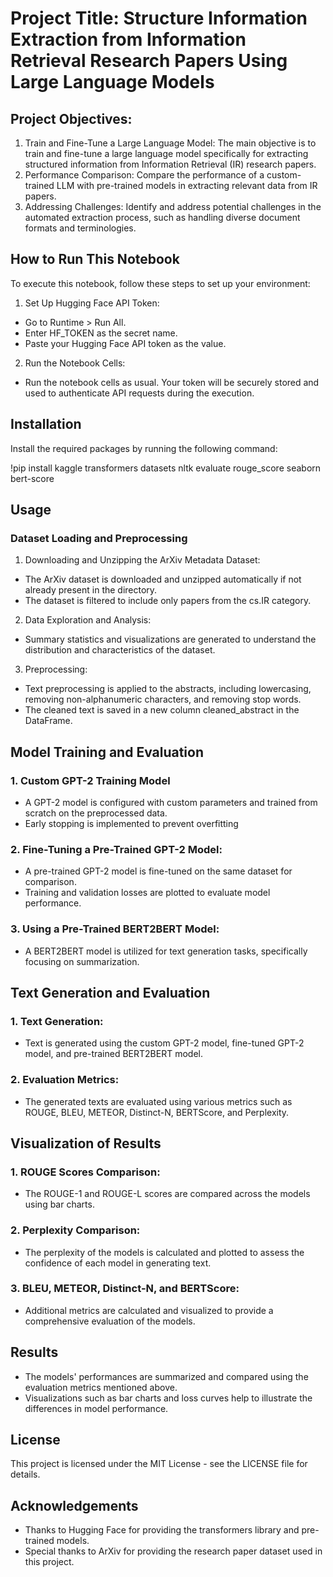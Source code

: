 #  Project Title: Structure Information Extraction from Information Retrieval Research Papers Using Large Language Models

##  Project Objectives:
1.  Train and Fine-Tune a Large Language Model: The main objective is to train and fine-tune a large language model specifically     for extracting structured information from Information Retrieval (IR) research papers.
2.  Performance Comparison: Compare the performance of a custom-trained LLM with pre-trained models in extracting relevant data      from IR papers.
3.  Addressing Challenges: Identify and address potential challenges in the automated extraction process, such as handling           diverse document formats and terminologies.
##  How to Run This Notebook
To execute this notebook, follow these steps to set up your environment:
1. Set Up Hugging Face API Token:
  -  Go to Runtime > Run All.
  -  Enter HF_TOKEN as the secret name.
  -  Paste your Hugging Face API token as the value.
2. Run the Notebook Cells:
  -  Run the notebook cells as usual. Your token will be securely stored and used to authenticate API requests during the         execution.
  ##  Installation
Install the required packages by running the following command:

!pip install kaggle transformers datasets nltk evaluate rouge_score seaborn bert-score

##  Usage
###  Dataset Loading and Preprocessing
    
1.  Downloading and Unzipping the ArXiv Metadata Dataset:

  -  The ArXiv dataset is downloaded and unzipped automatically if not already present in the directory.
  -  The dataset is filtered to include only papers from the cs.IR category.
2.  Data Exploration and Analysis:

  -  Summary statistics and visualizations are generated to understand the distribution and characteristics of the dataset.
3.  Preprocessing:
  -  Text preprocessing is applied to the abstracts, including lowercasing, removing non-alphanumeric characters, and removing stop words.
  -  The cleaned text is saved in a new column cleaned_abstract in the DataFrame.
##  Model Training and Evaluation
### 1.  Custom GPT-2 Training Model
  -  A GPT-2 model is configured with custom parameters and trained from scratch on the preprocessed data.
  -  Early stopping is implemented to prevent overfitting
### 2.  Fine-Tuning a Pre-Trained GPT-2 Model:

  -  A pre-trained GPT-2 model is fine-tuned on the same dataset for comparison.
  -  Training and validation losses are plotted to evaluate model performance.
### 3.  Using a Pre-Trained BERT2BERT Model:

  -  A BERT2BERT model is utilized for text generation tasks, specifically focusing on summarization.
##  Text Generation and Evaluation
### 1.  Text Generation:

  -  Text is generated using the custom GPT-2 model, fine-tuned GPT-2 model, and pre-trained BERT2BERT model.
### 2.  Evaluation Metrics:

  -  The generated texts are evaluated using various metrics such as ROUGE, BLEU, METEOR, Distinct-N, BERTScore, and Perplexity.

##  Visualization of Results
### 1.  ROUGE Scores Comparison:

  -  The ROUGE-1 and ROUGE-L scores are compared across the models using bar charts.
### 2.  Perplexity Comparison:

  -  The perplexity of the models is calculated and plotted to assess the confidence of each model in generating text.
### 3.  BLEU, METEOR, Distinct-N, and BERTScore:

  -  Additional metrics are calculated and visualized to provide a comprehensive evaluation of the models.
##  Results
  -  The models' performances are summarized and compared using the evaluation metrics mentioned above.
  -  Visualizations such as bar charts and loss curves help to illustrate the differences in model performance.
##  License
This project is licensed under the MIT License - see the LICENSE file for details.
##  Acknowledgements
  -  Thanks to Hugging Face for providing the transformers library and pre-trained models.
  -  Special thanks to ArXiv for providing the research paper dataset used in this project.

